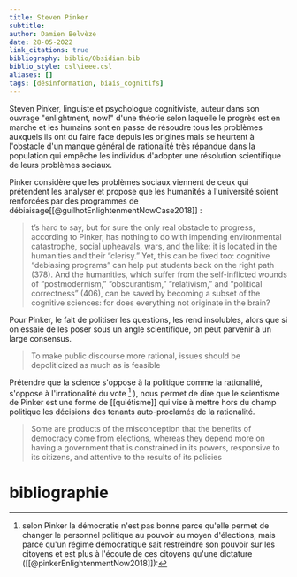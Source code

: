 ```yaml
---
title: Steven Pinker
subtitle:
author: Damien Belvèze
date: 28-05-2022
link_citations: true
bibliography: biblio/Obsidian.bib
biblio_style: csl\ieee.csl
aliases: []
tags: [désinformation, biais_cognitifs]
---
```


Steven Pinker, linguiste et psychologue cognitiviste, auteur dans son ouvrage "enlightment, now!"  d'une théorie selon laquelle le progrès est en marche et les humains sont en passe de résoudre tous les problèmes auxquels ils ont du faire face depuis les origines mais se heurtent à l'obstacle d'un manque général de rationalité très répandue dans la population qui empêche les individus d'adopter une résolution scientifique de leurs problèmes sociaux. 

Pinker considère que les problèmes sociaux viennent de ceux qui prétendent les analyser et propose que les humanités à l'université soient renforcées par des programmes de débiaisage[[@guilhotEnlightenmentNowCase2018]] : 

> t’s hard to say, but for sure the only real obstacle to progress, according to Pinker, has nothing to do with impending environmental catastrophe, social upheavals, wars, and the like: it is located in the humanities and their “clerisy.” Yet, this can be fixed too: cognitive “debiasing programs” can help put students back on the right path (378). And the humanities, which suffer from the self-inflicted wounds of “postmodernism,” “obscurantism,” “relativism,” and “political correctness” (406), can be saved by becoming a subset of the cognitive sciences: for does everything not originate in the brain?

Pour Pinker, le fait de politiser les questions, les rend insolubles, alors que si on essaie de les poser sous un angle scientifique, on peut parvenir à un large consensus. 

> To make public discourse more rational, issues should be depoliticized as much as is feasible

Prétendre que la science s'oppose à la politique comme la rationalité, s'oppose à l'irrationalité du vote [^1] ), nous permet de dire que le scientisme de Pinker est une forme de [[quiétisme]] qui vise à mettre hors du champ politique les décisions des tenants auto-proclamés de la rationalité. 



[^1]: selon Pinker la démocratie n'est pas bonne parce qu'elle permet de changer le personnel politique au pouvoir au moyen d'élections, mais parce qu'un régime démocratique sait restreindre son pouvoir sur les citoyens et est plus à l'écoute de ces citoyens qu'une dictature ([[@pinkerEnlightenmentNow2018]]): 

>Some are products of the misconception that the benefits of democracy come from elections, whereas they depend more on having a government that is constrained in its powers, responsive to its citizens, and attentive to the results of its policies 

# bibliographie

